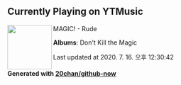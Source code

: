 ## Currently Playing on YTMusic

[<img align="left" width="100" src="https://lh3.googleusercontent.com/DVkZxZMH3ByBHnoMISDTVLD_wYx7GfBXeznsfHhkfew8EzAj-LKGa2yFn7vBW_5rMo33zVpKAEeK5LQE0g">](https://music.youtube.com/channel/UCi7x9i4t7_KUX2-gWLnMNkQ)

MAGIC! - Rude

**Albums**: Don't Kill the Magic

Last updated at 2020. 7. 16. 오후 12:30:42

#### Generated with [20chan/github-now](https://github.com/20chan/github-now)


<!--
**20chan/20chan** is a ✨ _special_ ✨ repository because its `README.md` (this file) appears on your GitHub profile.

Here are some ideas to get you started:

- 🔭 I’m currently working on ...
- 🌱 I’m currently learning ...
- 👯 I’m looking to collaborate on ...
- 🤔 I’m looking for help with ...
- 💬 Ask me about ...
- 📫 How to reach me: ...
- 😄 Pronouns: ...
- ⚡ Fun fact: ...
-->
